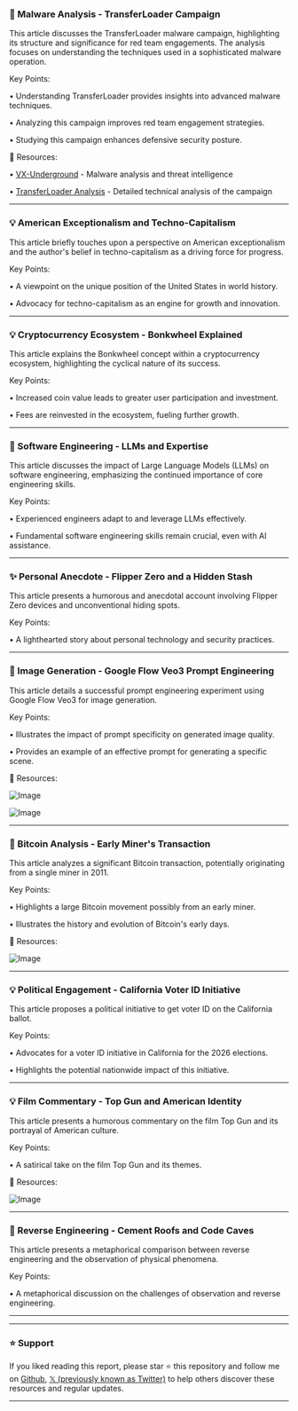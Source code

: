 ### 🤖 Malware Analysis - TransferLoader Campaign

This article discusses the TransferLoader malware campaign, highlighting its structure and significance for red team engagements.  The analysis focuses on understanding the techniques used in a sophisticated malware operation.

Key Points:

• Understanding TransferLoader provides insights into advanced malware techniques.


• Analyzing this campaign improves red team engagement strategies.


• Studying this campaign enhances defensive security posture.


🔗 Resources:

• [VX-Underground](https://x.com/vxunderground) - Malware analysis and threat intelligence


• [TransferLoader Analysis](https://t.co/tYAuykN8Tr) - Detailed technical analysis of the campaign


---
### 💡 American Exceptionalism and Techno-Capitalism

This article briefly touches upon a perspective on American exceptionalism and the author's belief in techno-capitalism as a driving force for progress.

Key Points:

•  A viewpoint on the unique position of the United States in world history.


•  Advocacy for techno-capitalism as an engine for growth and innovation.



---
### 💡 Cryptocurrency Ecosystem - Bonkwheel Explained

This article explains the Bonkwheel concept within a cryptocurrency ecosystem, highlighting the cyclical nature of its success.

Key Points:

•  Increased coin value leads to greater user participation and investment.


•  Fees are reinvested in the ecosystem, fueling further growth.



---
### 🤖 Software Engineering - LLMs and Expertise

This article discusses the impact of Large Language Models (LLMs) on software engineering, emphasizing the continued importance of core engineering skills.

Key Points:

•  Experienced engineers adapt to and leverage LLMs effectively.


•  Fundamental software engineering skills remain crucial, even with AI assistance.



---
### ✨ Personal Anecdote - Flipper Zero and a Hidden Stash

This article presents a humorous and anecdotal account involving Flipper Zero devices and unconventional hiding spots.


Key Points:

•  A lighthearted story about personal technology and security practices.



---
### 🚀 Image Generation - Google Flow Veo3 Prompt Engineering

This article details a successful prompt engineering experiment using Google Flow Veo3 for image generation.

Key Points:

•  Illustrates the impact of prompt specificity on generated image quality.


•  Provides an example of an effective prompt for generating a specific scene.


🔗 Resources:

![Image](https://pbs.twimg.com/amplify_video_thumb/1924929433317613568/img/V-aMmHI9l--D0gcN.jpg)

![Image](https://pbs.twimg.com/amplify_video_thumb/1924924586908356608/img/9PPWECbC-7szuBfy?format=jpg&name=240x240)

---
### 🤖 Bitcoin Analysis - Early Miner's Transaction

This article analyzes a significant Bitcoin transaction, potentially originating from a single miner in 2011.

Key Points:

•  Highlights a large Bitcoin movement possibly from an early miner.


•  Illustrates the history and evolution of Bitcoin's early days.


🔗 Resources:

![Image](https://pbs.twimg.com/media/GvBERAmXcAA54Qi?format=jpg&name=small)

---
### 💡 Political Engagement - California Voter ID Initiative

This article proposes a political initiative to get voter ID on the California ballot.

Key Points:

•  Advocates for a voter ID initiative in California for the 2026 elections.


•  Highlights the potential nationwide impact of this initiative.



---
### 💡 Film Commentary - Top Gun and American Identity

This article presents a humorous commentary on the film Top Gun and its portrayal of American culture.

Key Points:

•  A satirical take on the film Top Gun and its themes.


🔗 Resources:

![Image](https://pbs.twimg.com/media/GvCx9jpX0AEhzNH?format=jpg&name=small)


---
### 🤖 Reverse Engineering -  Cement Roofs and Code Caves

This article presents a metaphorical comparison between reverse engineering and the observation of physical phenomena.

Key Points:

•  A metaphorical discussion on the challenges of observation and reverse engineering.



---


---

### ⭐️ Support

If you liked reading this report, please star ⭐️ this repository and follow me on [Github](https://github.com/Drix10), [𝕏 (previously known as Twitter)](https://x.com/DRIX_10_) to help others discover these resources and regular updates.

---